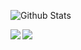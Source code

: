 <!-- [![Header](https://raw.githubusercontent.com/MartinHeinz/<OWNER>/<OWNER>/readme_header.png "Header")](https://some-url.dev/)

### Hi there 👋

<!--
**Professor-Paradox/Professor-Paradox** is a ✨ _special_ ✨ repository because its `README.md` (this file) appears on your GitHub profile.

Here are some ideas to get you started:

- 🔭 I’m currently working on ...
- 🌱 I’m currently learning ...
- 👯 I’m looking to collaborate on ...
- 🤔 I’m looking for help with ...
- 💬 Ask me about ...
- 📫 How to reach me: ...
- 😄 Pronouns: ...
- ⚡ Fun fact: ...

<!-- <img src="https://raw.githubusercontent.com/<OWNER>/<OWNER>/master/<GIF_NAME>.gif" width="30px"> -->
<!-- <img align="center" src="https://github-readme-stats.vercel.app/api/<CARD_TYPE>/?username=<USERNAME>&theme=<THEME_NAME>" /> -->

<!-- [![Github Stats](https://github-readme-stats.vercel.app/api?username=Professor-Paradox)](https://github.com/Professor-Paradox/github-readme-stats) -->

![Github Stats](https://github-readme-stats.vercel.app/api?username=Professor-Paradox&show_icons=true&theme=dark)

<!-- Used to add each repo as a link or image
[![ReadMe Card](https://github-readme-stats.vercel.app/api/pin/?username=Professor-Paradox&repo=LearningProgramming&show_owner=true&theme=dark)](https://github.com/Professor-Paradox/LearningProgramming)
![Top Languages](https://github-readme-stats.vercel.app/api/top-langs/?username=Professor-Paradox&layout=compact&theme=dark)
same as below img tag
-->
<img align="left" src="https://github-readme-stats.vercel.app/api?username=Professor-Paradox&show_icons=true&theme=dark" />
<img align="left" src="https://github-readme-stats.vercel.app/api/top-langs/?username=Professor-Paradox&layout=compact&theme=dark" />


